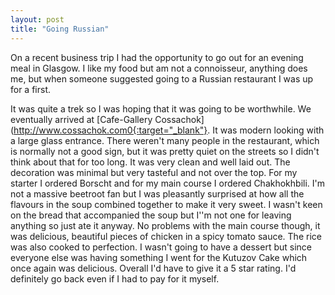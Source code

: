 ```yaml
---
layout: post
title: "Going Russian"
---
```


On a recent business trip I had the opportunity to go out for an evening meal in Glasgow. I like my food but am not a connoisseur, anything does me, but when 
someone suggested going to a Russian restaurant I was up for a first.

It was quite a trek so I was hoping that it was going to be worthwhile. We eventually arrived at [Cafe-Gallery Cossachok](http://www.cossachok.com0{:target="_blank"}. It 
was modern looking with a large glass entrance. There weren't many people in the restaurant, which is normally not a good sign, but it was pretty quiet on the 
streets so I didn't think about that for too long. It was very clean and well laid out. The decoration was minimal but very tasteful and not over the top. 
For my starter I ordered Borscht and for my main course I ordered Chakhokhbili. I'm not a massive beetroot fan but I was pleasantly surprised at how all the 
flavours in the soup combined together to make it very sweet. I wasn't keen on the bread that accompanied the soup but I''m not one for leaving anything so just 
ate it anyway. No problems with the main course though, it was delicious, beautiful pieces of chicken in a spicy tomato sauce. The rice was also cooked to 
perfection. I wasn't going to have a dessert but since everyone else was having something I went for the Kutuzov Cake which once again was delicious. 
Overall I'd have to give it a 5 star rating. I'd definitely go back even if I had to pay for it myself.